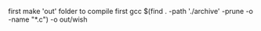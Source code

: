 first make 'out' folder to compile first
gcc $(find . -path './archive' -prune -o -name "*.c") -o out/wish
